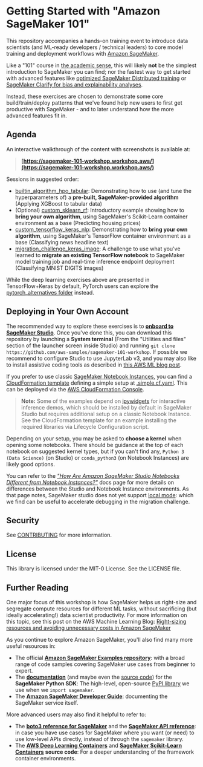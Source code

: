 # Getting Started with "Amazon SageMaker 101"

This repository accompanies a hands-on training event to introduce data scientists (and ML-ready developers / technical leaders) to core model training and deployment workflows with [Amazon SageMaker](https://aws.amazon.com/sagemaker/).

Like a "101" course in [the academic sense](https://en.wikipedia.org/wiki/101_(topic)), this will likely **not** be the simplest introduction to SageMaker you can find; nor the fastest way to get started with advanced features like [optimized SageMaker Distributed training](https://docs.aws.amazon.com/sagemaker/latest/dg/distributed-training.html) or [SageMaker Clarify for bias and explainability analyses](https://aws.amazon.com/sagemaker/clarify/).

Instead, these exercises are chosen to demonstrate some core build/train/deploy patterns that we've found help new users to first get productive with SageMaker - and to later understand how the more advanced features fit in.

## Agenda

An interactive walkthrough of the content with screenshots is available at:

> **[https://sagemaker-101-workshop.workshop.aws/](https://sagemaker-101-workshop.workshop.aws/)**

Sessions in suggested order:

* [builtin_algorithm_hpo_tabular](builtin_algorithm_hpo_tabular): Demonstrating how to use (and tune the hyperparameters of) a **pre-built, SageMaker-provided algorithm** (Applying XGBoost to tabular data)
* (Optional) [custom_sklearn_rf](custom_sklearn_rf): Introductory example showing how to **bring your own algorithm**, using SageMaker's Scikit-Learn container environment as a base (Predicting housing prices)
* [custom_tensorflow_keras_nlp](custom_tensorflow_keras_nlp): Demonstrating how to **bring your own algorithm**, using SageMaker's TensorFlow container environment as a base (Classifying news headline text)
* [migration_challenge_keras_image](migration_challenge_keras_image): A challenge to use what you've learned to **migrate an existing TensorFlow notebook** to SageMaker model training job and real-time inference endpoint deployment (Classifying MNIST DIGITS images)

While the deep learning exercises above are presented in TensorFlow+Keras by default, PyTorch users can explore the [pytorch_alternatives folder](pytorch_alternatives) instead.


## Deploying in Your Own Account

The recommended way to explore these exercises is to **[onboard to SageMaker Studio](https://docs.aws.amazon.com/sagemaker/latest/dg/gs-studio-onboard.html)**. Once you've done this, you can download this repository by launching a **System terminal** (From the "Utilities and files" section of the launcher screen inside Studio) and running `git clone https://github.com/aws-samples/sagemaker-101-workshop`. If possible we recommend to configure Studio to use JupyterLab v3, and you may also like to install assistive coding tools as described in [this AWS ML blog post](https://aws.amazon.com/blogs/machine-learning/amazon-sagemaker-studio-and-sagemaker-notebook-instance-now-come-with-jupyterlab-3-notebooks-to-boost-developer-productivity/).

If you prefer to use classic [SageMaker Notebook Instances](https://docs.aws.amazon.com/sagemaker/latest/dg/nbi.html), you can find a [CloudFormation template](https://aws.amazon.com/cloudformation/resources/templates/) defining a simple setup at [.simple.cf.yaml](.simple.cf.yaml). This can be deployed via the [AWS CloudFormation Console](https://console.aws.amazon.com/cloudformation/home).

> **Note:** Some of the examples depend on [ipywidgets](@jupyter-widgets/jupyterlab-manager) for interactive inference demos, which should be installed by default in SageMaker Studio but requires additional setup on a classic Notebook Instance. See the CloudFormation template for an example installing the required libraries via Lifecycle Configuration script.

Depending on your setup, you may be asked to **choose a kernel** when opening some notebooks. There should be guidance at the top of each notebook on suggested kernel types, but if you can't find any, `Python 3 (Data Science)` (on Studio) or `conda_python3` (on Notebook Instances) are likely good options.

You can refer to the [*"How Are Amazon SageMaker Studio Notebooks Different from Notebook Instances?"*](https://docs.aws.amazon.com/sagemaker/latest/dg/notebooks-comparison.html) docs page for more details on differences between the Studio and Notebook Instance environments. As that page notes, SageMaker studio does not yet support [local mode](https://aws.amazon.com/blogs/machine-learning/use-the-amazon-sagemaker-local-mode-to-train-on-your-notebook-instance/): which we find can be useful to accelerate debugging in the migration challenge.


## Security

See [CONTRIBUTING](CONTRIBUTING.md#security-issue-notifications) for more information.


## License

This library is licensed under the MIT-0 License. See the LICENSE file.


## Further Reading

One major focus of this workshop is how SageMaker helps us right-size and segregate compute resources for different ML tasks, without sacrificing (but ideally accelerating!) data scientist productivity. For more information on this topic, see this post on the AWS Machine Learning Blog: [Right-sizing resources and avoiding unnecessary costs in Amazon SageMaker](https://aws.amazon.com/blogs/machine-learning/right-sizing-resources-and-avoiding-unnecessary-costs-in-amazon-sagemaker/)

As you continue to explore Amazon SageMaker, you'll also find many more useful resources in:

- The official **[Amazon SageMaker Examples repository](https://github.com/aws/amazon-sagemaker-examples)**: with a broad range of code samples covering SageMaker use cases from beginner to expert.
- The **[documentation](https://sagemaker.readthedocs.io/en/stable/)** (and maybe even the [source code](https://github.com/aws/sagemaker-python-sdk)) for the **SageMaker Python SDK**: The high-level, open-source [PyPI library](https://pypi.org/project/sagemaker/) we use when we `import sagemaker`.
- The **[Amazon SageMaker Developer Guide](https://docs.aws.amazon.com/sagemaker/latest/dg/whatis.html)**: documenting the SageMaker service itself.

More advanced users may also find it helpful to refer to:

- The **[boto3 reference for SageMaker](https://boto3.amazonaws.com/v1/documentation/api/latest/reference/services/sagemaker.html)** and the **[SageMaker API reference](https://docs.aws.amazon.com/sagemaker/latest/APIReference/Welcome.html)**: in case you have use cases for SageMaker where you want (or need) to use low-level APIs directly, instead of through the `sagemaker` library.
- The **[AWS Deep Learning Containers](https://github.com/aws/deep-learning-containers)** and **[SageMaker Scikit-Learn Containers](https://github.com/aws/sagemaker-scikit-learn-container)** **source code**: For a deeper understanding of the framework container environments.
